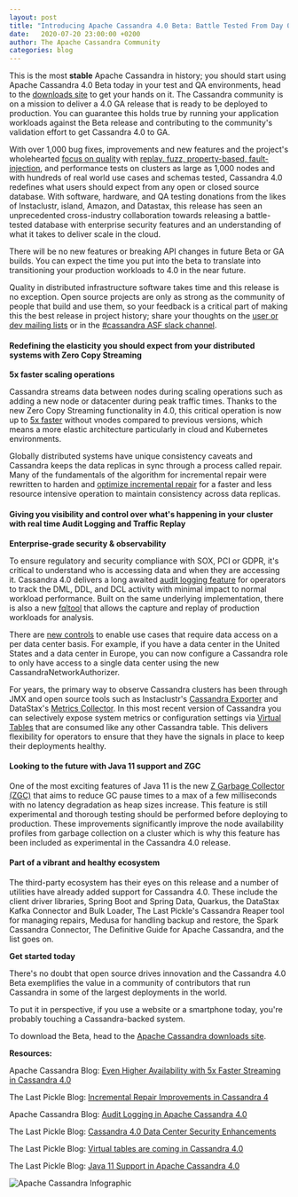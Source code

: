 ```yaml
---
layout: post
title: "Introducing Apache Cassandra 4.0 Beta: Battle Tested From Day One"
date:   2020-07-20 23:00:00 +0200
author: The Apache Cassandra Community
categories: blog
---
```



This is the most **stable** Apache Cassandra in history; you should start using Apache Cassandra 4.0 Beta today in your test and QA environments, head to the [downloads site](https://cassandra.apache.org/download/) to get your hands on it. The Cassandra community is on a mission to deliver a 4.0 GA release that is ready to be deployed to production. You can guarantee this holds true by running your application workloads against the Beta release and contributing to the community's validation effort to get Cassandra 4.0 to GA.

With over 1,000 bug fixes, improvements and new features and the project's wholehearted [focus on quality](https://cassandra.apache.org/blog/2018/08/21/testing_apache_cassandra.html) with [replay, fuzz, property-based, fault-injection](https://cassandra.apache.org/blog/2018/10/17/finding_bugs_with_property_based_testing.html), and performance tests on clusters as large as 1,000 nodes and with hundreds of real world use cases and schemas tested, Cassandra 4.0 redefines what users should expect from any open or closed source database. With software, hardware, and QA testing donations from the likes of Instaclustr, island, Amazon, and Datastax, this release has seen an unprecedented cross-industry collaboration towards releasing a battle-tested database with enterprise security features and an understanding of what it takes to deliver scale in the cloud.

There will be no new features or breaking API changes in future Beta or GA builds. You can expect the time you put into the beta to translate into transitioning your production workloads to 4.0 in the near future.

Quality in distributed infrastructure software takes time and this release is no exception. Open source projects are only as strong as the community of people that build and use them, so your feedback is a critical part of making this the best release in project history; share your thoughts on the [user or dev mailing lists](https://cassandra.apache.org/community/) or in the [#cassandra ASF slack channel](https://cassandra.apache.org/community/). 


#### **Redefining the elasticity you should expect from your distributed systems with Zero Copy Streaming**

**5x faster scaling operations**

Cassandra streams data between nodes during scaling operations such as adding a new node or datacenter during peak traffic times. Thanks to the new Zero Copy Streaming functionality in 4.0, this critical operation is now up to [5x faster](https://cassandra.apache.org/blog/2019/04/09/benchmarking_streaming.html) without vnodes compared to previous versions, which means a more elastic architecture particularly in cloud and Kubernetes environments. 

Globally distributed systems have unique consistency caveats and Cassandra keeps the data replicas in sync through a process called repair. Many of the fundamentals of the algorithm for incremental repair were rewritten to harden and [optimize incremental repair](https://thelastpickle.com/blog/2018/09/10/incremental-repair-improvements-in-cassandra-4.html) for a faster and less resource intensive operation to maintain consistency across data replicas. 


#### **Giving you visibility and control over what's happening in your cluster with real time Audit Logging and Traffic Replay**

**Enterprise-grade security & observability**

To ensure regulatory and security compliance with SOX, PCI or GDPR, it's critical to understand who is accessing data and when they are accessing it. Cassandra 4.0 delivers a long awaited [audit logging feature](https://cassandra.apache.org/blog/2018/10/29/audit_logging_cassandra.html) for operators to track the DML, DDL, and DCL activity with minimal impact to normal workload performance. Built on the same underlying implementation, there is also a new [fqltool](https://cassandra.apache.org/doc/latest/new/fqllogging.html) that allows the capture and replay of production workloads for analysis. 

There are [new controls](https://thelastpickle.com/blog/2018/05/08/cassandra-4.0-datacentre-security-improvements.html) to enable use cases that require data access on a per data center basis. For example, if you have a data center in the United States and a data center in Europe, you can now configure a Cassandra role to only have access to a single data center using the new CassandraNetworkAuthorizer. 

For years, the primary way to observe Cassandra clusters has been through JMX and open source tools such as Instaclustr's [Cassandra Exporter](https://github.com/instaclustr/cassandra-exporter) and DataStax's [Metrics Collector](https://github.com/datastax/metric-collector-for-apache-cassandra). In this most recent version of Cassandra you can selectively expose system metrics or configuration settings via [Virtual Tables](https://thelastpickle.com/blog/2019/03/08/virtual-tables-in-cassandra-4_0.html) that are consumed like any other Cassandra table. This delivers flexibility for operators to ensure that they have the signals in place to keep their deployments healthy. 


#### **Looking to the future with Java 11 support and ZGC**

One of the most exciting features of Java 11 is the new [Z Garbage Collector (ZGC)](https://thelastpickle.com/blog/2018/08/16/java11.html) that aims to reduce GC pause times to a max of a few milliseconds with no latency degradation as heap sizes increase. This feature is still experimental and thorough testing should be performed before deploying to production. These improvements significantly improve the node availability profiles from garbage collection on a cluster which is why this feature has been included as experimental in the Cassandra 4.0 release. 


#### **Part of a vibrant and healthy ecosystem**

The third-party ecosystem has their eyes on this release and a number of utilities have already added support for Cassandra 4.0. These include the client driver libraries, Spring Boot and Spring Data, Quarkus, the DataStax Kafka Connector and Bulk Loader, The Last Pickle's Cassandra Reaper tool for managing repairs, Medusa for handling backup and restore, the Spark Cassandra Connector, The Definitive Guide for Apache Cassandra, and the list goes on. 

**Get started today**

There's no doubt that open source drives innovation and the Cassandra 4.0 Beta exemplifies the value in a community of contributors that run Cassandra in some of the largest deployments in the world. 

To put it in perspective, if you use a website or a smartphone today, you're probably touching a Cassandra-backed system.

To download the Beta, head to the [Apache Cassandra downloads site](https://cassandra.apache.org/download/). 

**Resources:**

Apache Cassandra Blog: [Even Higher Availability with 5x Faster Streaming in Cassandra 4.0](https://cassandra.apache.org/blog/2019/04/09/benchmarking_streaming.html)

The Last Pickle Blog: [Incremental Repair Improvements in Cassandra 4](https://thelastpickle.com/blog/2018/09/10/incremental-repair-improvements-in-cassandra-4.html)

Apache Cassandra Blog: [Audit Logging in Apache Cassandra 4.0](https://cassandra.apache.org/blog/2018/10/29/audit_logging_cassandra.html)

The Last Pickle Blog: [Cassandra 4.0 Data Center Security Enhancements](https://thelastpickle.com/blog/2018/05/08/cassandra-4.0-datacentre-security-improvements.html)

The Last Pickle Blog: [Virtual tables are coming in Cassandra 4.0](https://thelastpickle.com/blog/2019/03/08/virtual-tables-in-cassandra-4_0.html)

The Last Pickle Blog: [Java 11 Support in Apache Cassandra 4.0](https://thelastpickle.com/blog/2018/08/16/java11.html)



![Apache Cassandra Infographic](/img/blog-post-apache-cassandra-4-0-beta1/apache-cassandra-infographic-final.jpg "Apache Cassandra Infographic")
